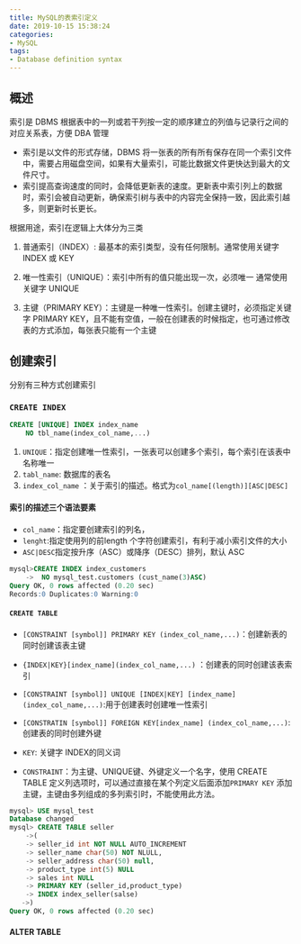 ```yaml
---
title: MySQL的表索引定义
date: 2019-10-15 15:38:24
categories:
- MySQL
tags:
- Database definition syntax
---
```


## 概述

索引是 DBMS 根据表中的一列或若干列按一定的顺序建立的列值与记录行之间的对应关系表，方便 DBA 管理

- 索引是以文件的形式存储，DBMS 将一张表的所有所有保存在同一个索引文件中，需要占用磁盘空间，如果有大量索引，可能比数据文件更快达到最大的文件尺寸。
- 索引提高查询速度的同时，会降低更新表的速度。更新表中索引列上的数据时，索引会被自动更新，确保索引树与表中的内容完全保持一致，因此索引越多，则更新时长更长。

根据用途，索引在逻辑上大体分为三类

1. 普通索引（INDEX）: 最基本的索引类型，没有任何限制。通常使用关键字 INDEX 或 KEY

2. 唯一性索引（UNIQUE）：索引中所有的值只能出现一次，必须唯一 通常使用关键字 UNIQUE

3. 主键（PRIMARY KEY）：主键是一种唯一性索引。创建主键时，必须指定关键字 PRIMARY KEY，且不能有空值，一般在创建表的时候指定，也可通过修改表的方式添加，每张表只能有一个主键

## 创建索引

分别有三种方式创建索引

### `CREATE INDEX`
```SQL
CREATE [UNIQUE] INDEX index_name
    NO tbl_name(index_col_name,...)
```
1. `UNIQUE`：指定创建唯一性索引，一张表可以创建多个索引，每个索引在该表中名称唯一
2. `tabl_name`: 数据库的表名
3. `index_col_name` ：关于索引的描述。格式为`col_name[(length)][ASC|DESC]`

#### 索引的描述三个语法要素
- `col_name`：指定要创建索引的列名，
- `lenght`:指定使用列的前length 个字符创建索引，有利于减小索引文件的大小
- `ASC|DESC`指定按升序（ASC）或降序（DESC）排列，默认 ASC


```SQL
mysql>CREATE INDEX index_customers
    ->  NO mysql_test.customers (cust_name(3)ASC)
Query OK, 0 rows affected (0.20 sec)
Records:0 Duplicates:0 Warning:0
```

#### `CREATE TABLE`

- `[CONSTRAINT [symbol]] PRIMARY KEY (index_col_name,...)`：创建新表的同时创建该表主键
- `{INDEX|KEY}[index_name](index_col_name,...)` ：创建表的同时创建该表索引
- `[CONSTRAINT [symbol]] UNIQUE [INDEX|KEY] [index_name] (index_col_name,...)`:用于创建表时创建唯一性索引
- `[CONSTRATIN [symbol]] FOREIGN KEY[index_name] (index_col_name,...)`:创建表的同时创建外键

- `KEY`: 关键字 INDEX的同义词
- `CONSTRAINT`：为主键、UNIQUE键、外键定义一个名字，使用 CREATE TABLE 定义列选项时，可以通过直接在某个列定义后面添加`PRIMARY KEY` 添加主键，主键由多列组成的多列索引时，不能使用此方法。

```SQL
mysql> USE mysql_test
Database changed
mysql> CREATE TABLE seller
    ->(
    -> seller_id int NOT NULL AUTO_INCREMENT
    -> seller_name char(50) NOT NLULL,
    -> seller_address char(50) null,
    -> product_type int(5) NULL
    -> sales int NULL
    -> PRIMARY KEY (seller_id,product_type)
    -> INDEX index_seller(salse)
   ->)
Query OK, 0 rows affected (0.20 sec)

```

#### ALTER TABLE
